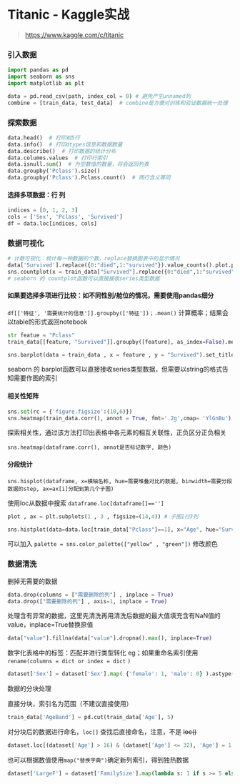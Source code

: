 # Titanic - Kaggle实战

> https://www.kaggle.com/c/titanic

### 引入数据

```Python
import pandas as pd
import seaborn as sns
import matplotlib as plt

data = pd.read_csv(path, index_col = 0) # 避免产生unnamed列
combine = [train_data, test_data]  # combine是方便对训练和验证数据统一处理
```

### 探索数据

```python
data.head()  # 打印前5行
data.info()  # 打印dtypes信息和数据数量
data.describe()  # 打印数据的统计分布
data.columes.values  # 打印行索引
data.isnull.sum()  # 为空数值的数量，将会返回列表
data.groupby('Pclass').size()
data.groupby('Pclass').Pclass.count()  # 两行含义等同
```

#### 选择多项数据：行 列

```Python
indices = [0, 1, 2, 3]
cols = ['Sex', 'Pclass', 'Survived']
df = data.loc[indices, cols]
```

### 数据可视化

```python
# 计数可视化：统计每一种数据的个数，replace替换图表中的显示情况
data['Survived'].replace({0:"died",1:"survived"}).value_counts().plot.pie()
sns.countplot(x = train_data["Survived"].replace({0:"died",1:"survived"})) 
# seaborn 的 countplot函数可以直接接收series类型数据
```

#### 如果要选择多项进行比较：如不同性别/舱位的情况，需要使用pandas细分

`df[['特征', '需要统计的信息']].groupby(['特征'])；.mean()` 计算概率；结果会以table的形式返回notebook

```python
str featue = "Pclass"
train_data[[feature, "Survived"]].groupby([feature], as_index=False).mean().sort_values(by='Survived',    			 ascending=False)

sns.barplot(data = train_data , x = feature , y = "Survived").set_title(f"{feature} Vs Survived")
```

seaborn 的 barplot函数可以直接接收series类型数据，但需要以string的格式告知需要作图的索引

#### 相关性矩阵

```python
sns.set(rc = {'figure.figsize':(10,6)})
sns.heatmap(train_data.corr(), annot = True, fmt='.2g',cmap= 'YlGnBu')
```

探索相关性，通过该方法打印出表格中各元素的相互关联性，正负区分正负相关

`sns.heatmap(dataframe.corr(), annot是否标记数字, 颜色)`

#### 分段统计

`sns.hisplot(dataframe, x=横轴名称, hue=需要堆叠对比的数据, binwidth=需要分段数据的step, ax=ax[i]分配到第几个子图)`

使用loc从数据中搜索 `dataframe.loc[dataframe[]=='']`

```python
plot , ax = plt.subplots(1 , 3 , figsize=(14,4)) # 子图1行3列

sns.histplot(data=data.loc[train_data["Pclass"]==1], x="Age", hue="Survived", binwidth=5,ax = ax[0], multiple = "stack").set_title("1-Pclass")
```

可以加入 `palette = sns.color_palette(["yellow" , "green"])` 修改颜色

### 数据清洗

删掉无需要的数据

```python
data.drop(columns = ["需要删除的列"] , inplace = True) 
data.drop(["需要删除的列"] , axis=1, inplace = True) 
```

处理含有异常的数据，这里先清洗再用清洗后数据的最大值填充含有NaN值的value，inplace=True替换原值

```python
data["value"].fillna(data["value"].dropna().max(), inplace=True)
```

数字化表格中的标签：匹配并进行类型转化 eg；如果重命名索引使用`rename(columns = dict or index = dict`
`)`

```python
dataset['Sex'] = dataset['Sex'].map( {'female': 1, 'male': 0} ).astype(int) 
```

数据的分块处理

直接分块，索引名为范围（不建议直接使用）

```python
train_data['AgeBand'] = pd.cut(train_data['Age'], 5)
```

对分块后的数据进行命名，`loc[]` 查找后直接命名，注意，不是 ~~loc()~~

```Python
dataset.loc[(dataset['Age'] > 16) & (dataset['Age'] <= 32), 'Age'] = 1
```

也可以根据数值使用`map("替换字典")`确定新列索引，得到独热数据

```Python
dataset['LargeF'] = dataset['FamilySize'].map(lambda s: 1 if s >= 5 else 0)
```

